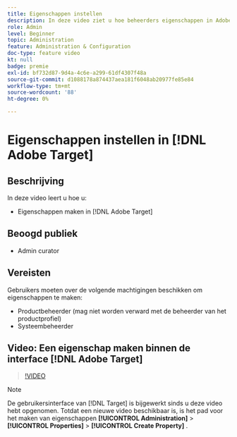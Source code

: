 ```yaml
---
title: Eigenschappen instellen
description: In deze video ziet u hoe beheerders eigenschappen in Adobe Target kunnen maken.
role: Admin
level: Beginner
topic: Administration
feature: Administration & Configuration
doc-type: feature video
kt: null
badge: premie
exl-id: bf732d87-9d4a-4c6e-a299-61df4307f48a
source-git-commit: d1088178a874437aea181f6048ab20977fe85e84
workflow-type: tm+mt
source-wordcount: '88'
ht-degree: 0%

---
```


# Eigenschappen instellen in [!DNL Adobe Target]

## Beschrijving

In deze video leert u hoe u:

* Eigenschappen maken in [!DNL Adobe Target]

## Beoogd publiek

* Admin  curator

## Vereisten

Gebruikers moeten over de volgende machtigingen beschikken om eigenschappen te maken:

* Productbeheerder (mag niet worden verward met de beheerder van het productprofiel)
* Systeembeheerder

## Video: Een eigenschap maken binnen de interface [!DNL Adobe Target]

>[!VIDEO](https://video.tv.adobe.com/v/18990/?quality=12)

>[!NOTE]
>
>De gebruikersinterface van [!DNL Target] is bijgewerkt sinds u deze video hebt opgenomen. Totdat een nieuwe video beschikbaar is, is het pad voor het maken van eigenschappen **[!UICONTROL Administration]** > **[!UICONTROL Properties]** > **[!UICONTROL Create Property]** .